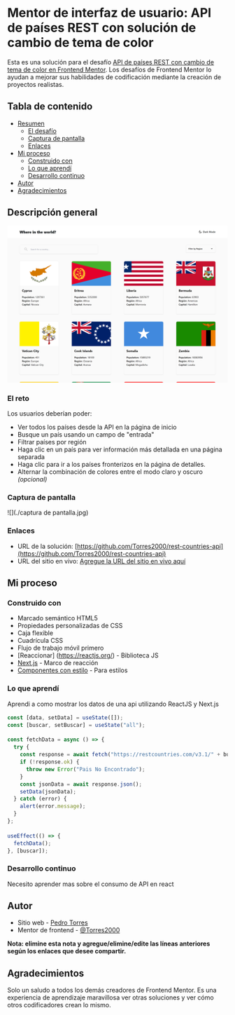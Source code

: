# Mentor de interfaz de usuario: API de países REST con solución de cambio de tema de color

Esta es una solución para el desafío [API de países REST con cambio de tema de color en Frontend Mentor](https://www.frontendmentor.io/challenges/rest-countries-api-with-color-theme-switcher-5cacc469fec04111f7b848ca). Los desafíos de Frontend Mentor lo ayudan a mejorar sus habilidades de codificación mediante la creación de proyectos realistas.

## Tabla de contenido

- [Resumen](#descripcion-general)
  - [El desafío](#el-reto)
  - [Captura de pantalla](#captura-de-pantalla)
  - [Enlaces](#enlaces)
- [Mi proceso](#mi-proceso)
  - [Construido con](#construido-con)
  - [Lo que aprendí](#lo-que-aprendí)
  - [Desarrollo continuo](#desarrollo-continuo)
- [Autor](#autor)
- [Agradecimientos](#agradecimientos)

## Descripción general

![](./src/img/capture.png)

### El reto

Los usuarios deberían poder:

- Ver todos los países desde la API en la página de inicio
- Busque un país usando un campo de "entrada"
- Filtrar países por región
- Haga clic en un país para ver información más detallada en una página separada
- Haga clic para ir a los países fronterizos en la página de detalles.
- Alternar la combinación de colores entre el modo claro y oscuro _(opcional)_

### Captura de pantalla

![](./captura de pantalla.jpg)

### Enlaces

- URL de la solución: [https://github.com/Torres2000/rest-countries-api](https://github.com/Torres2000/rest-countries-api)
- URL del sitio en vivo: [Agregue la URL del sitio en vivo aquí](https://your-live-site-url.com)

## Mi proceso

### Construido con

- Marcado semántico HTML5
- Propiedades personalizadas de CSS
- Caja flexible
- Cuadrícula CSS
- Flujo de trabajo móvil primero
- [Reaccionar] (https://reactjs.org/) - Biblioteca JS
- [Next.js](https://nextjs.org/) - Marco de reacción
- [Componentes con estilo](https://styled-components.com/) - Para estilos

### Lo que aprendí

Aprendi a como mostrar los datos de una api utilizando ReactJS y Next.js

```js
const [data, setData] = useState([]);
const [buscar, setBuscar] = useState("all");

const fetchData = async () => {
  try {
    const response = await fetch("https://restcountries.com/v3.1/" + buscar);
    if (!response.ok) {
      throw new Error("Pais No Encontrado");
    }
    const jsonData = await response.json();
    setData(jsonData);
  } catch (error) {
    alert(error.message);
  }
};

useEffect(() => {
  fetchData();
}, [buscar]);
```

### Desarrollo continuo

Necesito aprender mas sobre el consumo de API en react

## Autor

- Sitio web - [Pedro Torres](https://portafolio-web-dev-jose.netlify.app/)
- Mentor de frontend - [@Torres2000](https://www.frontendmentor.io/profile/Torres2000)

**Nota: elimine esta nota y agregue/elimine/edite las líneas anteriores según los enlaces que desee compartir.**

## Agradecimientos

Solo un saludo a todos los demás creadores de Frontend Mentor. Es una experiencia de aprendizaje maravillosa ver otras soluciones y ver cómo otros codificadores crean lo mismo.
